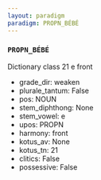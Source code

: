 ```yaml
---
layout: paradigm
paradigm: PROPN_BÉBÉ
---
```

### ` PROPN_BÉBÉ `

Dictionary class 21 e front
* grade_dir: weaken
* plurale_tantum: False
* pos: NOUN
* stem_diphthong: None
* stem_vowel: e
* upos: PROPN
* harmony: front
* kotus_av: None
* kotus_tn: 21
* clitics: False
* possessive: False
